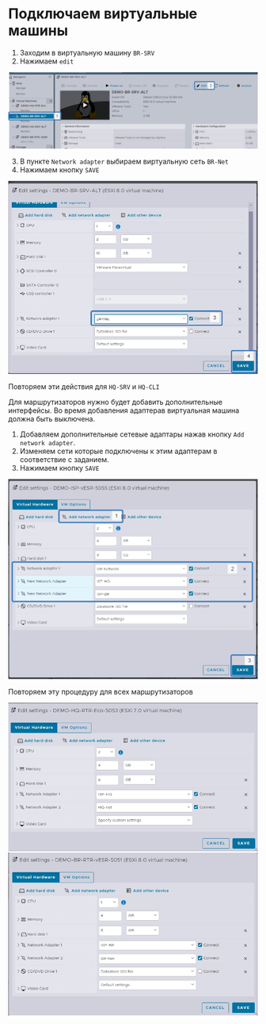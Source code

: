 # Подключаем виртуальные машины

1. Заходим в виртуальную машину `BR-SRV`
2. Нажимаем `edit`

<img src="01.png" width='600'>

3. В пункте `Network adapter` выбираем виртуальную сеть `BR-Net`
4. Нажимаем кнопку `SAVE`

<img src="02.png" width='600'>

Повторяем эти действия для `HQ-SRV` и `HQ-CLI`

Для маршрутизаторов нужно будет добавить дополнительные интерфейсы. Во время добавления адаптерав виртуальная машина должна быть выключена.

1. Добавляем дополнительные сетевые адаптары нажав кнопку `Add network adapter`.
2. Изменяем сети которые подключены к этим адаптерам в соответствие с заданием.
3. Нажимаем кнопку `SAVE`

<img src="03.png" width='600'>

Повторяем эту процедуру для всех маршрутизаторов

<img src="04.png" width='600'>
<img src="05.png" width='600'>

